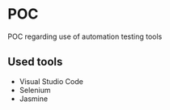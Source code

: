 # POC
POC regarding use of automation testing tools

## Used tools
- Visual Studio Code 
- Selenium
- Jasmine
